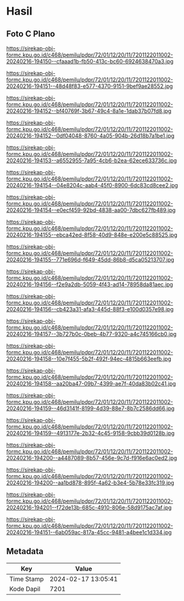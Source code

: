 # Hasil

## Foto C Plano

https://sirekap-obj-formc.kpu.go.id/c468/pemilu/pdpr/72/01/12/20/11/7201122011002-20240216-194150--cfaaad1b-fb50-413c-bc60-6924638470a3.jpg

https://sirekap-obj-formc.kpu.go.id/c468/pemilu/pdpr/72/01/12/20/11/7201122011002-20240216-194151--48d48f83-e577-4370-9151-9bef9ae28552.jpg

https://sirekap-obj-formc.kpu.go.id/c468/pemilu/pdpr/72/01/12/20/11/7201122011002-20240216-194152--bf40769f-3b67-49c4-8a1e-1dab37b07fd8.jpg

https://sirekap-obj-formc.kpu.go.id/c468/pemilu/pdpr/72/01/12/20/11/7201122011002-20240216-194152--0df04048-8760-4a05-904b-26d18b7a1be1.jpg

https://sirekap-obj-formc.kpu.go.id/c468/pemilu/pdpr/72/01/12/20/11/7201122011002-20240216-194153--a6552955-7a95-4cb6-b2ea-62ece633736c.jpg

https://sirekap-obj-formc.kpu.go.id/c468/pemilu/pdpr/72/01/12/20/11/7201122011002-20240216-194154--04e8204c-aab4-45f0-8900-6dc83cd8cee2.jpg

https://sirekap-obj-formc.kpu.go.id/c468/pemilu/pdpr/72/01/12/20/11/7201122011002-20240216-194154--e0ecf459-92bd-4838-aa00-7dbc627fb489.jpg

https://sirekap-obj-formc.kpu.go.id/c468/pemilu/pdpr/72/01/12/20/11/7201122011002-20240216-194155--ebca42ed-8f58-40d9-848e-e200e5c88525.jpg

https://sirekap-obj-formc.kpu.go.id/c468/pemilu/pdpr/72/01/12/20/11/7201122011002-20240216-194155--771e696d-f649-45dd-86b8-d5ca05213707.jpg

https://sirekap-obj-formc.kpu.go.id/c468/pemilu/pdpr/72/01/12/20/11/7201122011002-20240216-194156--f2e9a2db-5059-4f43-ad14-78958da81aec.jpg

https://sirekap-obj-formc.kpu.go.id/c468/pemilu/pdpr/72/01/12/20/11/7201122011002-20240216-194156--cb423a31-afa3-445d-88f3-e100d0357e98.jpg

https://sirekap-obj-formc.kpu.go.id/c468/pemilu/pdpr/72/01/12/20/11/7201122011002-20240216-194157--3b727b0c-0beb-4b77-9320-a4c745166cb0.jpg

https://sirekap-obj-formc.kpu.go.id/c468/pemilu/pdpr/72/01/12/20/11/7201122011002-20240216-194158--10e7f455-5b2f-492f-94ec-4815b663eefb.jpg

https://sirekap-obj-formc.kpu.go.id/c468/pemilu/pdpr/72/01/12/20/11/7201122011002-20240216-194158--aa20ba47-09b7-4399-ae7f-40da83b02c41.jpg

https://sirekap-obj-formc.kpu.go.id/c468/pemilu/pdpr/72/01/12/20/11/7201122011002-20240216-194159--46d3141f-8199-4d39-88e7-8b7c2586dd66.jpg

https://sirekap-obj-formc.kpu.go.id/c468/pemilu/pdpr/72/01/12/20/11/7201122011002-20240216-194159--4913177e-2b32-4c45-9158-9cbb39d0128b.jpg

https://sirekap-obj-formc.kpu.go.id/c468/pemilu/pdpr/72/01/12/20/11/7201122011002-20240216-194200--a4487089-8b57-456e-9c7d-f916e6ac0ed2.jpg

https://sirekap-obj-formc.kpu.go.id/c468/pemilu/pdpr/72/01/12/20/11/7201122011002-20240216-194200--aa1bd878-895f-4a62-b3e4-5b78e33fc319.jpg

https://sirekap-obj-formc.kpu.go.id/c468/pemilu/pdpr/72/01/12/20/11/7201122011002-20240216-194201--f72de13b-685c-4910-806e-58d9175ac7af.jpg

https://sirekap-obj-formc.kpu.go.id/c468/pemilu/pdpr/72/01/12/20/11/7201122011002-20240216-194151--6ab059ac-817a-45cc-9481-a4bee1c1d334.jpg


## Metadata

| Key        | Value               |
| ---------- | ------------------- |
| Time Stamp | 2024-02-17 13:05:41 |
| Kode Dapil | 7201                |




